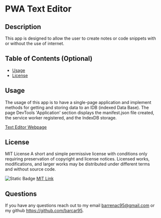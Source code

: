 # PWA Text Editor
  
## Description
  This app is designed to allow the user to create notes or code snippets with or without the use of internet.

## Table of Contents (Optional)
  - [Usage](#usage)
  - [License](#license)
  
  
## Usage
  The usage of this app is to have a single-page application and implement methods for getting and storing data to an IDB (indexed Data Base). The page DevTools 'Application' section displays the manifest.json file created, the service worker registered, and the IndexDB storage. 

  [Text Editor Webpage](https://pwa-cb-texteditor-9bf575eab3a3.herokuapp.com/)
  
## License
  MIT License
  A short and simple permissive license with conditions only requiring preservation of copyright and license notices. Licensed works, modifications, and larger works may be distributed under different terms and without source code.
    
  ![Static Badge](https://img.shields.io/badge/license-MIT-brightgreen)
  [MIT Link](https://tlo.mit.edu/learn-about-intellectual-property/software-and-open-source-licensing)
  
## Questions
  If you have any questions reach out to my email barrenac95@gmail.com or my github https://github.com/barcar95.
  